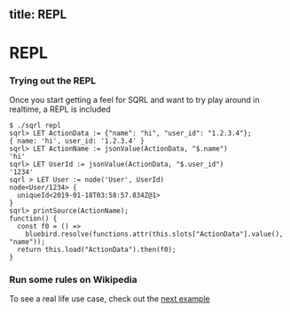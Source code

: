 title: REPL
---

# REPL

### Trying out the REPL

Once you start getting a feel for SQRL and want to try play around in realtime, a REPL is included

```
$ ./sqrl repl
sqrl> LET ActionData := {"name": "hi", "user_id": "1.2.3.4"};
{ name: 'hi', user_id: '1.2.3.4' }
sqrl> LET ActionName := jsonValue(ActionData, "$.name")
'hi'
sqrl> LET UserId := jsonValue(ActionData, "$.user_id")
'1234'
sqrl > LET User := node('User', UserId)
node<User/1234> {
  uniqueId<2019-01-18T03:58:57.834Z@1>
}
sqrl> printSource(ActionName);
function() {
  const f0 = () =>
    bluebird.resolve(functions.attr(this.slots["ActionData"].value(), "name"));
  return this.load("ActionData").then(f0);
}
```

### Run some rules on Wikipedia

To see a real life use case, check out the [next example](wikipedia.html)